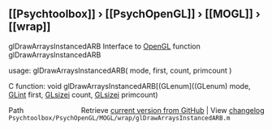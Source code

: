 ## [[Psychtoolbox]] &#8250; [[PsychOpenGL]] &#8250; [[MOGL]] &#8250; [[wrap]]

glDrawArraysInstancedARB  Interface to [OpenGL](OpenGL) function glDrawArraysInstancedARB  
  
usage:  glDrawArraysInstancedARB( mode, first, count, primcount )  
  
C function:  void glDrawArraysInstancedARB[(GLenum]((GLenum) mode, [GLint](GLint) first, [GLsizei](GLsizei) count, [GLsizei](GLsizei) primcount)  




<div class="code_header" style="text-align:right;">
  <span style="float:left;">Path&nbsp;&nbsp;</span> <span class="counter">Retrieve <a href=
  "https://raw.github.com/Psychtoolbox-3/Psychtoolbox-3/beta/Psychtoolbox/PsychOpenGL/MOGL/wrap/glDrawArraysInstancedARB.m">current version from GitHub</a> | View <a href=
  "https://github.com/Psychtoolbox-3/Psychtoolbox-3/commits/beta/Psychtoolbox/PsychOpenGL/MOGL/wrap/glDrawArraysInstancedARB.m">changelog</a></span>
</div>
<div class="code">
  <code>Psychtoolbox/PsychOpenGL/MOGL/wrap/glDrawArraysInstancedARB.m</code>
</div>

